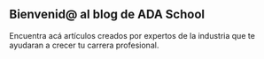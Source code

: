 ## Bienvenid@ al blog de ADA School

Encuentra acá artículos creados por expertos de la industria que te ayudaran a crecer tu carrera profesional.
